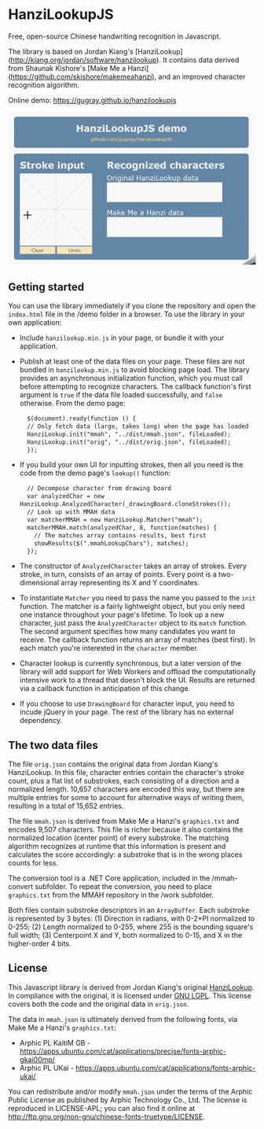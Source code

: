 # HanziLookupJS
Free, open-source Chinese handwriting recognition in Javascript.

The library is based on Jordan Kiang's [HanziLookup] (http://kiang.org/jordan/software/hanzilookup). It contains data derived from Shaunak Kishore's [Make Me a Hanzi] (https://github.com/skishore/makemeahanzi), and an improved character recognition algorithm.

Online demo: <https://gugray.github.io/hanzilookupjs>

![HanziLookupJS demo](HanziLookupJS.gif)

## Getting started
You can use the library immediately if you clone the repository and open the `index.html` file in the /demo folder in a browser. To use the library in your own application:

- Include `hanzilookup.min.js` in your page, or bundle it with your application.

- Publish at least one of the data files on your page. These files are not bundled in `hanzilookup.min.js` to avoid blocking page load. The library provides an asynchronous initialization function, which you must call before attempting to recognize characters. The callback function's first argument is `true` if the data file loaded successfully, and `false` otherwise. From the demo page:

        $(document).ready(function () {
        // Only fetch data (large, takes long) when the page has loaded
        HanziLookup.init("mmah", "../dist/mmah.json", fileLoaded);
        HanziLookup.init("orig", "../dist/orig.json", fileLoaded);
        });

- If you build your own UI for inputting strokes, then all you need is the code from the demo page's `lookup()` function:

        // Decompose character from drawing board
        var analyzedChar = new HanziLookup.AnalyzedCharacter(_drawingBoard.cloneStrokes());
        // Look up with MMAH data
        var matcherMMAH = new HanziLookup.Matcher("mmah");
        matcherMMAH.match(analyzedChar, 8, function(matches) {
          // The matches array contains results, best first
          showResults($(".mmahLookupChars"), matches);
        });

- The constructor of `AnalyzedCharacter` takes an array of strokes. Every stroke, in turn, consists of an array of points. Every point is a two-dimensional array representing its X and Y coordinates.
  
- To instantiate `Matcher` you need to pass the name you passed to the `init` function. The matcher is a fairly lightweight object, but you only need one instance throughout your page's lifetime. To look up a new character, just pass the `AnalyzedCharacter` object to its `match` function. The second argument specifies how many candidates you want to receive. The callback function returns an array of matches (best first). In each match you're interested in the `character` member.

- Character lookup is currently synchronous, but a later version of the library will add support for Web Workers and offload the computationally intensive work to a thread that doesn't block the UI. Results are returned via a callback function in anticipation of this change.

- If you choose to use `DrawingBoard` for character input, you need to incude jQuery in your page. The rest of the library has no external dependency.
  
## The two data files
 
The file `orig.json` contains the original data from Jordan Kiang's HanziLookup. In this file, character entries contain the character's stroke count, plus a flat list of substrokes, each consisting of a direction and a normalized length. 10,657 characters are encoded this way, but there are multiple entries for some to account for alternative ways of writing them, resulting in a total of 15,652 entries.
 
The file `mmah.json` is derived from Make Me a Hanzi's `graphics.txt` and encodes 9,507 characters. This file is richer because it also contains the normalized location (center point) of every substroke. The matching algorithm recognizes at runtime that this information is present and calculates the score accordingly: a substroke that is in the wrong places counts for less.

The conversion tool is a .NET Core application, included in the /mmah-convert subfolder. To repeat the conversion, you need to place `graphics.txt` from the MMAH repository in the /work subfolder.

Both files contain substroke descriptors in an `ArrayBuffer`. Each substroke is represented by 3 bytes: (1) Direction in radians, with 0\-2\*PI normalized to 0\-255; (2) Length normalized to 0\-255, where 255 is the bounding square's full width; (3) Centerpoint X and Y, both normalized to 0\-15, and X in the higher-order 4 bits.

## License

This Javascript library is derived from Jordan Kiang's original [HanziLookup](http://kiang.org/jordan/software/hanzilookup). In compliance with the original, it is licensed under [GNU LGPL](http://www.gnu.org/copyleft/gpl.html). This license covers both the code and the original data in `orig.json`.

The data in `mmah.json` is ultimately derived from the following fonts, via Make Me a Hanzi's `graphics.txt`:
- Arphic PL KaitiM GB - https://apps.ubuntu.com/cat/applications/precise/fonts-arphic-gkai00mp/
- Arphic PL UKai - https://apps.ubuntu.com/cat/applications/fonts-arphic-ukai/

You can redistribute and/or modify `mmah.json` under the terms of the Arphic Public License as published by Arphic Technology Co., Ltd. The license is reproduced in LICENSE-APL; you can also find it online at <http://ftp.gnu.org/non-gnu/chinese-fonts-truetype/LICENSE>.
